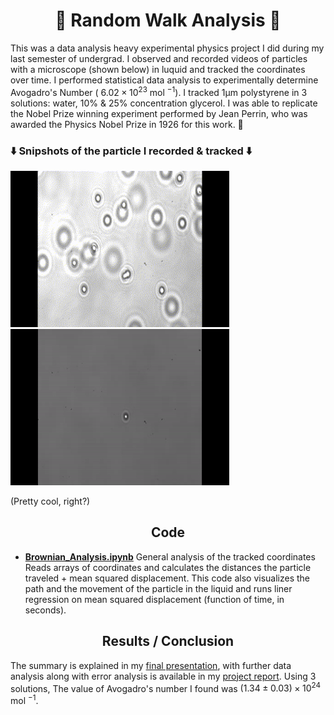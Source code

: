 
<h1 align="center"> 🦠 Random Walk Analysis 🦠 </h1>

This was a data analysis heavy experimental physics project I did during my last semester of undergrad. I observed and recorded videos of particles with a microscope (shown below) in luquid and tracked the coordinates over time. I performed statistical data analysis to experimentally determine Avogadro's Number ( $6.02 \times 10^{23}$ mol $^{-1}$). I tracked 1µm polystyrene in 3 solutions: water, 10% & 25% concentration glycerol. I was able to replicate the Nobel Prize winning experiment performed by Jean Perrin, who was awarded the Physics Nobel Prize in 1926 for this work. 🥇 <br>

### ⬇️ Snipshots of the particle I recorded & tracked ⬇️

<p float="left">
  <img  width="350" height="250" src="https://github.com/hina0830g/portfolio/blob/main/Portfolio_images/particles.gif"/>
  <img  width="350" height="250" src="https://github.com/hina0830g/portfolio/blob/main/Portfolio_images/glycerol.gif.gif" /> 
</p>

(Pretty cool, right?)


<h2 align="center"> Code </h2>

- [**Brownian_Analysis.ipynb**](https://github.com/hina0830g/Random_Walk_Analysis/blob/main/Brownian_Analysis.ipynb)
General analysis of the tracked coordinates Reads arrays of coordinates and calculates the distances the particle traveled + mean squared displacement. This code also visualizes the path and the movement of the particle in the liquid and runs liner regression on mean squared displacement (function of time, in seconds). 


<h2 align="center"> Results / Conclusion </h2>

The summary is explained in my [final presentation](https://docs.google.com/presentation/d/1zoPF6esKpLIvcKp6EGz1OubzBa34gI1Ysxdli4kYFGo/edit?usp=sharing), with further data analysis along with error analysis is available in my [project report](https://drive.google.com/file/d/1kL2-4DdOWwz1NXxwDG3-ltJBXtw6vsh3/view?usp=drive_link). Using 3 solutions, The value of Avogadro's number I found was $(1.34 \pm 0.03) \times 10^{24}$ mol $^{-1}$.
